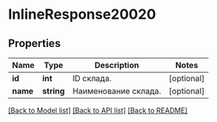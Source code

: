 # InlineResponse20020

## Properties
Name | Type | Description | Notes
------------ | ------------- | ------------- | -------------
**id** | **int** | ID склада. | [optional] 
**name** | **string** | Наименование склада. | [optional] 

[[Back to Model list]](../../README.md#documentation-for-models) [[Back to API list]](../../README.md#documentation-for-api-endpoints) [[Back to README]](../../README.md)

